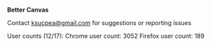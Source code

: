 <b>Better Canvas</b>

Contact ksucpea@gmail.com for suggestions or reporting issues

User counts (12/17):
Chrome user count: 3052
Firefox user count: 189
